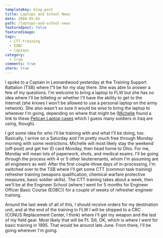 ```yaml
---
templateKey: blog-post
title: Laptops and School News
date: 2004-05-01
path: /laptops-and-school-news
featuredpost: false
featuredimage:
tags:
  - CTT-training
  - EOBC
  - laptops
category:
  - Iraq
comments: true
share: true
---
```


I spoke to a Captain in Leonardwood yesterday at the Training Support Battalion (TSB) where I”ll be for my stay there. She was able to answer a few of my questions. I'm welcome to bring a laptop to FLW but she has no idea where I'll be billeting or whether I'll have the ability to get to the Internet (she knows I won't be allowed to use a personal laptop on the army network). She also wasn't so sure it would be wise to bring the laptop to wherever I'm going, depending on where that might be ([Michelle](http://armysteve.com/armyspouse) found a link to these [Pelican Laptop cases](http://www.casesbypelican.com/pelican-laptop-case-series.htm) which I guess many soldiers in Iraq are using, though).

I got some idea for who I'll be training with and what I'll be doing, too. Basically, I arrive on a Saturday and I'm pretty much free through Monday morning with some restrictions. Michelle will most likely stay the weekend (off-post) and get her ID card Monday, then head home to Ohio. For me, Monday will mean lots of paperwork, shots, and medical exams. I'll be going through the process with 4 or 5 other lieutenenants, whom I'm assuming are all engineers as well. After the first couple-three days of in-processing, I'm switched over to the TSB where I'll get some CTT (common task training) refresher training (weapons qualification, chemical warfare protective measures, basic soldier skills). The CTT training takes about a week, then we'll be at the Engineer School (where I went for 5 months for Engineer Officer Basic Course (EOBC)) for a couple of weeks of refresher engineer training.

Around the last week of all of this, I should receive orders for my destination unit, and at the end of the training in FLW I will be shipped to a CRC (CONUS Replacement Center, I think) where I'll get my weapon and the last of my field gear. Most likely that will be Ft. Sill, OK, which is where I went for basic training in 1995. That would be around late June. From there, I'll be going wherever I'm going.
